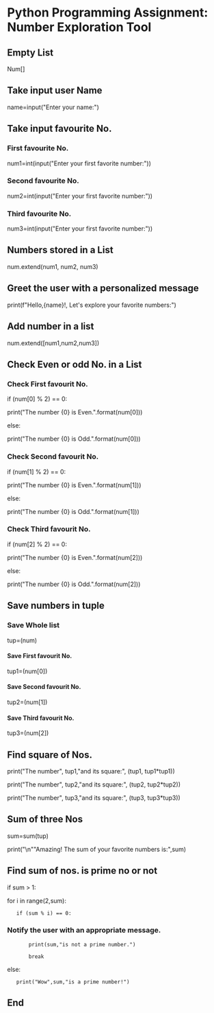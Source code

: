 # **Python Programming Assignment: Number Exploration Tool**
## Empty List

Num[]

## Take input user Name

name=input("Enter your name:")

## Take input favourite No.

### First favourite No.

num1=int(input("Enter your first favorite number:"))

### Second favourite No.

num2=int(input("Enter your first favorite number:"))

### Third favourite No.

num3=int(input("Enter your first favorite number:"))

## Numbers stored in a List

num.extend(num1, num2, num3)

## Greet the user with a personalized message

print(f"Hello,{name}!, Let's explore your favorite numbers:")

## Add number in a list

num.extend([num1,num2,num3])

## Check Even or odd No. in a List

### Check First favourit No.

if (num[0] % 2) == 0:

   print("The number {0} is Even.".format(num[0]))
   
else:

   print("The number {0} is Odd.".format(num[0]))

### Check Second favourit No.   
   
if (num[1] % 2) == 0:

   print("The number {0} is Even.".format(num[1]))
   
else:

   print("The number {0} is Odd.".format(num[1]))

### Check Third favourit No.

if (num[2] % 2) == 0:

   print("The number {0} is Even.".format(num[2]))
   
else:

   print("The number {0} is Odd.".format(num[2]))

## Save numbers in tuple   

### Save Whole list

tup=(num)

#### Save First favourit No.

tup1=(num[0])

#### Save Second favourit No.

tup2=(num[1])

#### Save Third favourit No.

tup3=(num[2])

## Find square of Nos.

print("The number", tup1,"and its square:", (tup1, tup1*tup1))

print("The number", tup2,"and its square:", (tup2, tup2*tup2))

print("The number", tup3,"and its square:", (tup3, tup3*tup3))

## Sum of three Nos

sum=sum(tup)

print("\n""Amazing! The sum of your favorite numbers is:",sum)

## Find sum of nos. is prime no or not

if sum > 1:

   for i in range(2,sum):
   
       if (sum % i) == 0:
       
### Notify the user with an appropriate message.

           print(sum,"is not a prime number.")
           
           break
           
   else:
   
       print("Wow",sum,"is a prime number!")

## **End**
